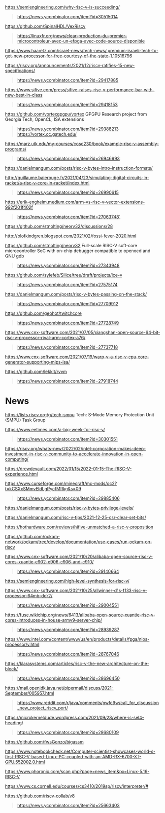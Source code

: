 https://semiengineering.com/why-risc-v-is-succeeding/
> https://news.ycombinator.com/item?id=30515014

https://github.com/SpinalHDL/VexRiscv
> https://linuxfr.org/news/clear-production-du-premier-microcontroleur-avec-un-efpga-avec-code-source-disponible

https://www.haaretz.com/israel-news/tech-news/.premium-israeli-tech-to-get-new-processor-for-free-courtesy-of-the-state-1.10516796

https://riscv.org/announcements/2021/12/riscv-ratifies-15-new-specifications/
> https://news.ycombinator.com/item?id=29417885

https://www.sifive.com/press/sifive-raises-risc-v-performance-bar-with-new-best-in-class
> https://news.ycombinator.com/item?id=29418153

https://github.com/vortexgpgpu/vortex GPGPU Research project from Georgia Tech, OpenCL, ISA extensions
> https://news.ycombinator.com/item?id=29388213
> https://vortex.cc.gatech.edu/

https://marz.utk.edu/my-courses/cosc230/book/example-risc-v-assembly-programs/
> https://news.ycombinator.com/item?id=26946993

https://danielmangum.com/posts/risc-v-bytes-intro-instruction-formats/

http://guillaume.baierouge.fr/2021/04/23/simulating-digital-circuits-in-racket/a-risc-v-core-in-racket/index.html
> https://news.ycombinator.com/item?id=26990615

https://erik-engheim.medium.com/arm-vs-risc-v-vector-extensions-992f201f402f
> https://news.ycombinator.com/item?id=27063748`

https://github.com/stnolting/neorv32/discussions/28

http://olofkindgren.blogspot.com/2021/02/fossi-fever-2020.html

https://github.com/stnolting/neorv32 Full-scale RISC-V soft-core microcontroller SoC with on-chip debugger compatible to openocd and GNU gdb
> https://news.ycombinator.com/item?id=27343948

https://github.com/sylefeb/Silice/tree/draft/projects/ice-v
> https://news.ycombinator.com/item?id=27575174

https://danielmangum.com/posts/risc-v-bytes-passing-on-the-stack/
> https://news.ycombinator.com/item?id=27709912

https://github.com/geohot/twitchcore
> https://news.ycombinator.com/item?id=27728749

https://www.cnx-software.com/2021/07/05/xiangshan-open-source-64-bit-risc-v-processor-rival-arm-cortex-a76/
> https://news.ycombinator.com/item?id=27737718

https://www.cnx-software.com/2021/07/19/warp-v-a-risc-v-cpu-core-generator-supporting-mips-isa/

https://github.com/lekkit/rvvm
> https://news.ycombinator.com/item?id=27918744

# News
https://lists.riscv.org/g/tech-smpu Tech: S-Mode Memory Protection Unit (SMPU) Task Group

https://www.eetimes.com/a-big-week-for-risc-v/
> https://news.ycombinator.com/item?id=30301551

https://riscv.org/whats-new/2022/02/intel-corporation-makes-deep-investment-in-risc-v-community-to-accelerate-innovation-in-open-computing/

https://drewdevault.com/2022/01/15/2022-01-15-The-RISC-V-experience.html

https://www.curseforge.com/minecraft/mc-mods/oc2?t=kCSXxSMmvEldLgPycfMRkg&s=09
> https://news.ycombinator.com/item?id=29885406

https://danielmangum.com/posts/risc-v-bytes-privilege-levels/

https://danielmangum.com/risc-v-tips/2021-12-25-csr-clear-set-bits/

https://hothardware.com/reviews/hifive-unmatched-a-risc-v-proposition

https://github.com/ockam-network/ockam/tree/develop/documentation/use-cases/run-ockam-on-riscv

https://www.cnx-software.com/2021/10/20/alibaba-open-source-risc-v-cores-xuantie-e902-e906-c906-and-c910/
> https://news.ycombinator.com/item?id=29140664

https://semiengineering.com/high-level-synthesis-for-risc-v/

https://www.cnx-software.com/2021/10/25/allwinner-d1s-f133-risc-v-processor-64mb-ddr2/
> https://news.ycombinator.com/item?id=29004551

https://fuse.wikichip.org/news/6413/alibaba-open-source-xuantie-risc-v-cores-introduces-in-house-armv9-server-chip/
> https://news.ycombinator.com/item?id=28939287

https://www.intel.com/content/www/us/en/products/details/fpga/nios-processor/v.html
> https://news.ycombinator.com/item?id=28767046

https://klarasystems.com/articles/risc-v-the-new-architecture-on-the-block/
> https://news.ycombinator.com/item?id=28696450

https://mail.openjdk.java.net/pipermail/discuss/2021-September/005957.html
> https://www.reddit.com/r/java/comments/pwfc9w/call_for_discussion_new_project_riscv_port/

https://microkerneldude.wordpress.com/2021/09/28/where-is-sel4-heading/
> https://news.ycombinator.com/item?id=28680109

https://github.com/fwsGonzo/bigassm

https://www.notebookcheck.net/Computer-scientist-showcases-world-s-first-RISC-V-based-Linux-PC-coupled-with-an-AMD-RX-6700-XT-GPU.552002.0.html

https://www.phoronix.com/scan.php?page=news_item&px=Linux-5.16-RISC-V

https://www.cs.cornell.edu/courses/cs3410/2019sp/riscv/interpreter/#

https://github.com/riscv-collab/v8
> https://news.ycombinator.com/item?id=25663403
